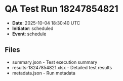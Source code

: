 # QA Test Run 18247854821

- **Date**: 2025-10-04 18:30:40 UTC
- **Initiator**: scheduled
- **Event**: schedule

## Files
- summary.json - Test execution summary
- results-18247854821.xlsx - Detailed test results
- metadata.json - Run metadata
